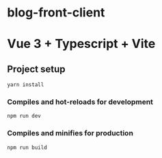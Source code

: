 # blog-front-client
# Vue 3 + Typescript + Vite

## Project setup
```
yarn install
```

### Compiles and hot-reloads for development
```
npm run dev
```

### Compiles and minifies for production
```
npm run build
```
